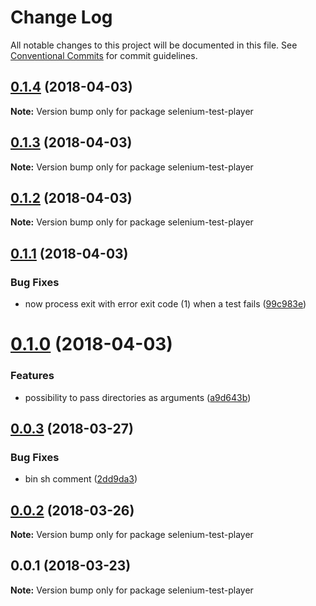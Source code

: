 # Change Log

All notable changes to this project will be documented in this file.
See [Conventional Commits](https://conventionalcommits.org) for commit guidelines.

<a name="0.1.4"></a>
## [0.1.4](https://github.com/wallaroo/selenium-test-player/compare/v0.1.3...v0.1.4) (2018-04-03)




**Note:** Version bump only for package selenium-test-player

<a name="0.1.3"></a>
## [0.1.3](https://github.com/wallaroo/selenium-test-player/compare/v0.1.2...v0.1.3) (2018-04-03)




**Note:** Version bump only for package selenium-test-player

<a name="0.1.2"></a>
## [0.1.2](https://github.com/wallaroo/selenium-test-player/compare/v0.1.1...v0.1.2) (2018-04-03)




**Note:** Version bump only for package selenium-test-player

<a name="0.1.1"></a>
## [0.1.1](https://github.com/wallaroo/selenium-test-player/compare/v0.1.0...v0.1.1) (2018-04-03)


### Bug Fixes

* now process exit with error exit code (1) when a test fails ([99c983e](https://github.com/wallaroo/selenium-test-player/commit/99c983e))




<a name="0.1.0"></a>
# [0.1.0](https://github.com/wallaroo/selenium-test-player/compare/v0.0.3...v0.1.0) (2018-04-03)


### Features

* possibility to pass directories as arguments ([a9d643b](https://github.com/wallaroo/selenium-test-player/commit/a9d643b))




<a name="0.0.3"></a>
## [0.0.3](https://github.com/wallaroo/selenium-test-player/compare/v0.0.2...v0.0.3) (2018-03-27)


### Bug Fixes

* bin sh comment ([2dd9da3](https://github.com/wallaroo/selenium-test-player/commit/2dd9da3))




<a name="0.0.2"></a>
## [0.0.2](https://github.com/wallaroo/selenium-test-player/compare/v0.0.1...v0.0.2) (2018-03-26)




**Note:** Version bump only for package selenium-test-player

<a name="0.0.1"></a>
## 0.0.1 (2018-03-23)




**Note:** Version bump only for package selenium-test-player
